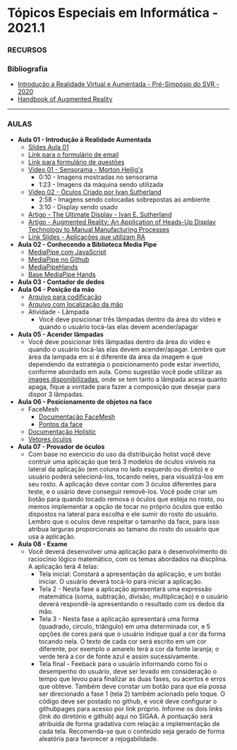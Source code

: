 # Tópicos Especiais em Informática - 2021.1

### RECURSOS

### Bibliografia
* [Introdução a Realidade Virtual e Aumentada - Pré-Simpósio do SVR - 2020](https://github.com/kennedyaraujo/ifc/blob/main/tei2/bibliografia-realidade-aumentada/Introdu%C3%A7%C3%A3o%20a%20Realidade%20Virtual%20e%20Aumentada%20-%20Pr%C3%A9-Simp%C3%B3sio%20do%20SVR%20-%202020.pdf)
* [Handbook of Augmented Reality](https://books.google.com.br/books?hl=pt-BR&lr=&id=fG8JUdrScsYC&oi=fnd&pg=PR3&dq=%22augmented+reality%22&ots=ifz6QyTaYy&sig=eeWcHKNNXli2ZI4yu_S74s__gT0#v=onepage&q&f=false)

---

### AULAS
* **Aula 01 - Introdução à Realidade Aumentada**
    * [Slides Aula 01](https://github.com/kennedyaraujo/ifc/blob/main/tei2/slides/aula-01-introducao-ra.pdf)
    * [Link para o formulário de email](https://forms.gle/aYcPWFtXARxzftyz6)
    * [Link para formulário de questões](https://forms.gle/D6zWXdYWBpPkYUPT9)    
    * [Vídeo 01 - Sensorama - Morton Heilig's](https://www.youtube.com/watch?v=vSINEBZNCks)
        * 0:10 - Imagens mostradas no sensorama
        * 1:23 - Imagens da máquina sendo utilizada 
    * [Vídeo 02 - Óculos Criado por Ivan Sutherland](https://www.youtube.com/watch?v=AFqXGxKsM3w)
        * 2:58 - Imagens sendo colocadas sobrepostas ao ambiente
        * 3:10 - Display sendo usado
    * [Artigo - The Ultimate Display -  Ivan E. Sutherland](https://github.com/kennedyaraujo/ifc/blob/main/tei2/bibliografia-realidade-aumentada/The%20ultimate%20display%20-%20Ivan%20E%20Sutherland.pdf)
    * [Artigo - Augmented Reality: An Application of Heads-Up Display Technology to Manual Manufacturing Processes](https://github.com/kennedyaraujo/ifc/blob/main/tei2/bibliografia-realidade-aumentada/Augmented%20Reality%20-%20An%20Application%20of%20Heads-Up%20Display%20Technology%20to%20Manual%20-%20Thomas%20C%20David%20M.pdf)
    <!-- * [Vídeo - Aula 01](https://www.youtube.com/watch?v=qjKx1nFbmZ8) <br/>
    <a href="https://youtu.be/qjKx1nFbmZ8"> <img src="https://img.youtube.com/vi/qjKx1nFbmZ8/maxresdefault.jpg" width="200"></a> -->
    * [Link Slides - Aplicações que utilizam RA](https://docs.google.com/presentation/d/1fG9N3bgZgoDFOhSkXbd8hPK4YS2DgpjF/edit?usp=sharing&ouid=100855511090148956984&rtpof=true&sd=true)
* **Aula 02 - Conhecendo a Biblioteca Media Pipe**
    * [MediaPipe com JavaScript](https://google.github.io/mediapipe/getting_started/javascript.html)
    * [MediaPipe no Github](https://github.com/google/mediapipe)
    * [MediaPipeHands](https://google.github.io/mediapipe/solutions/hands.html)
    * [Base MediaPipe Hands](https://github.com/kennedyaraujo/ifc/blob/main/tei2/code/base-mediapipe-hands.html)
* **Aula 03 - Contador de dedos**
* **Aula 04 - Posição da mão**
    * [Arquivo para codificação](https://position-hand.kennedyarajo.repl.co/)
    * [Arquivo com localização da mão](https://replit.com/@KennedyArajo/position-hand?v=1#index.html)
    * Atividade - Lâmpada
        * Você deve posicionar três lâmpadas dentro da área do vídeo e quando o usuário tocá-las elas devem acender/apagar
* **Aula 05 - Acender lâmpadas**
    * Você deve posicionar três lâmpadas dentro da área do vídeo e quando o usuário tocá-las elas devem acender/apagar. Lembre que área da lampada em si é diferente da área da imagem e que dependendo da estratégia o posicionamento pode estar invertido, conforme abordado em aula. Como sugestão você pode utilizar as [images disponibilizadas](https://github.com/kennedyaraujo/ifc/tree/main/tei2/material-complementar/images-lamp), onde se tem tanto a lâmpada acesa quanto apaga, fique a vontade para fazer a composição que desejar para dispor 3 lâmpadas.
* **Aula 06 - Posicionamento de objetos na face**
    * FaceMesh
        * [Documentação FaceMesh](https://google.github.io/mediapipe/solutions/face_mesh)
        * [Pontos da face](https://raw.githubusercontent.com/google/mediapipe/a908d668c730da128dfa8d9f6bd25d519d006692/mediapipe/modules/face_geometry/data/canonical_face_model_uv_visualization.png)
    * [Documentação Holistic](https://google.github.io/mediapipe/solutions/holistic.html)
    * [Vetores óculos](https://www.flaticon.com/packs/sunglasses?word=glasses)
* **Aula 07 - Provador de óculos**
    * Com base no exercício do uso da distribuição holist você deve contruir uma aplicação que terá 3 modelos de óculos visiveis na lateral da aplicação (em coluna no lado esquerdo ou direito) e o usuário poderá selecioná-los, tocando neles, para visualizá-los em seu rosto. A aplicação deve contar com 3 óculos diferentes para teste, e o usário deve conseguir removê-los. Você pode criar um botão para quando tocado remova o óculos que esteja no rosto, ou memos implementar a opção de tocar no próprio óculos que estão dispostos na lateral para escolha e ele sumir do rosto do usuário. Lembro que o oculos deve respeitar o tamanho da face, para isso atribua larguras proporcionais ao tamano do rosto do usuário que usa a aplicação.
* **Aula 08 - Exame**
    * Você deverá desenvolver uma aplicação para o desenvolvimento do raciocínio lógico matemático, com os temas abordados na discplina. A aplicação terá 4 telas:
        * Tela inicial: Constará a apresentação da aplicação, e um botão iniciar. O usuário deverá tocá-lo para iniciar a aplicação.
        * Tela 2 - Nesta fase a aplicação apresentará uma expressão matemática (soma, subtração, divisão, multiplicação) e o usuário deverá respondê-la apresentando o resultado com os dedos da mão.
        * Tela 3 - Nesta fase a aplicação apresentará uma forma (quadrado, circulo, triângulo) em uma determinada cor, e 5 opções  de cores para que o usuário indique qual a cor da forma tocando nela. O texto de cada cor será escrito em um cor diferente, por exemplo o amarelo terá a cor da fonte laranja; o verde terá a cor de fonte azul e assim sucessivamente.
        * Tela final - Feeback para o usuário informando como foi o desempenho do usuário, deve ser levado em consideração o tempo que levou para finalizar as duas fases, ou acertos e erros que obteve. Também deve constar um botão para que ela possa ser direcionado a fase 1 (tela 2) também acionado pelo toque.
    O código deve ser postado no github, e você deve configurar o githubpages para acesso por link próprio. Informe os dois links (link do diretório e github) aqui no SIGAA.
    A pontuação será atribuída de forma gradativa com relação a implementação de cada tela. Recomenda-se que o conteúdo seja gerado de forma aleatória para favorecer a rejogabilidade.
    <!-- * [Vídeo - Aula 03](https://www.youtube.com/watch?v=mhQ5WInfM5w) <br/>
    <a href="https://www.youtube.com/watch?v=mhQ5WInfM5w"> <img src="https://img.youtube.com/vi/mhQ5WInfM5w/maxresdefault.jpg" width="200"></a> -->
<!-- * **Aula 04 - Atividade Criação de mapa de movimento**
    * O aluno deverá fazer a subtração entre duas imagens e mostrar o resultado, chamado de mapa de movimento, para o usuário em tempo real.
    * Recomendo partir do [código de captura do vídeo](https://github.com/kennedyaraujo/ifc/blob/main/tei2/code/aula02-captura-webcam.html) disponibilizado
    * [Descritivo técnica de mapeamento de movimento](https://1drv.ms/b/s!Ak5zz-HWFx2ulLMX2KIXAnHqfmEFQA?e=3Fcx03) 
**Aula 05 - Atividade SnapShot**
    * Você deve construir com base no código da aula passada, um botão que ao ser clicado captura um snapshot da webcam do usuário, e salva no canvas ao lado. Deve ser criado também um botão de download que possibilite ao usuário baixar aquela imagem.
* **Aula 06 - Atividade Criação de mapa de movimento**
* **Aula 07 - Criação de mapa de movimento de forma colaborativa** -->
